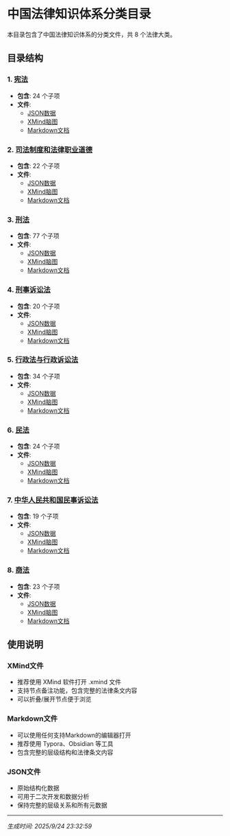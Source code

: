 # 中国法律知识体系分类目录

本目录包含了中国法律知识体系的分类文件，共 8 个法律大类。

## 目录结构

### 1. [宪法](./宪法/)
- **包含**: 24 个子项
- **文件**: 
  - [JSON数据](./宪法/宪法.json)
  - [XMind脑图](./宪法/宪法.xmind)
  - [Markdown文档](./宪法/宪法.md)

### 2. [司法制度和法律职业道德](./司法制度和法律职业道德/)
- **包含**: 22 个子项
- **文件**: 
  - [JSON数据](./司法制度和法律职业道德/司法制度和法律职业道德.json)
  - [XMind脑图](./司法制度和法律职业道德/司法制度和法律职业道德.xmind)
  - [Markdown文档](./司法制度和法律职业道德/司法制度和法律职业道德.md)

### 3. [刑法](./刑法/)
- **包含**: 77 个子项
- **文件**: 
  - [JSON数据](./刑法/刑法.json)
  - [XMind脑图](./刑法/刑法.xmind)
  - [Markdown文档](./刑法/刑法.md)

### 4. [刑事诉讼法](./刑事诉讼法/)
- **包含**: 20 个子项
- **文件**: 
  - [JSON数据](./刑事诉讼法/刑事诉讼法.json)
  - [XMind脑图](./刑事诉讼法/刑事诉讼法.xmind)
  - [Markdown文档](./刑事诉讼法/刑事诉讼法.md)

### 5. [行政法与行政诉讼法](./行政法与行政诉讼法/)
- **包含**: 34 个子项
- **文件**: 
  - [JSON数据](./行政法与行政诉讼法/行政法与行政诉讼法.json)
  - [XMind脑图](./行政法与行政诉讼法/行政法与行政诉讼法.xmind)
  - [Markdown文档](./行政法与行政诉讼法/行政法与行政诉讼法.md)

### 6. [民法](./民法/)
- **包含**: 24 个子项
- **文件**: 
  - [JSON数据](./民法/民法.json)
  - [XMind脑图](./民法/民法.xmind)
  - [Markdown文档](./民法/民法.md)

### 7. [中华人民共和国民事诉讼法](./中华人民共和国民事诉讼法/)
- **包含**: 19 个子项
- **文件**: 
  - [JSON数据](./中华人民共和国民事诉讼法/中华人民共和国民事诉讼法.json)
  - [XMind脑图](./中华人民共和国民事诉讼法/中华人民共和国民事诉讼法.xmind)
  - [Markdown文档](./中华人民共和国民事诉讼法/中华人民共和国民事诉讼法.md)

### 8. [商法](./商法/)
- **包含**: 23 个子项
- **文件**: 
  - [JSON数据](./商法/商法.json)
  - [XMind脑图](./商法/商法.xmind)
  - [Markdown文档](./商法/商法.md)

## 使用说明

### XMind文件
- 推荐使用 XMind 软件打开 .xmind 文件
- 支持节点备注功能，包含完整的法律条文内容
- 可以折叠/展开节点便于浏览

### Markdown文件
- 可以使用任何支持Markdown的编辑器打开
- 推荐使用 Typora、Obsidian 等工具
- 包含完整的层级结构和法律条文内容

### JSON文件
- 原始结构化数据
- 可用于二次开发和数据分析
- 保持完整的层级关系和所有元数据

---
*生成时间: 2025/9/24 23:32:59*
